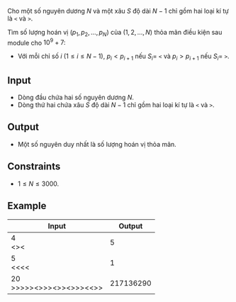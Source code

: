 Cho một số nguyên dương $N$ và một xâu $S$ độ dài $N-1$ chỉ gồm hai loại kí tự là `<` và `>`.

Tìm số lượng hoán vị $(p_1,p_2,...,p_N)$ của $(1,2,...,N)$ thỏa mãn điều kiện sau module cho $10^9+7$:

- Với mỗi chỉ số $i\ (1\le i\le N-1)$, $p_i<p_{i+1}$ nếu $S_i=$ `<` và $p_i>p_{i+1}$ nếu $S_i=$ `>`.

## Input

- Dòng đầu chứa hai số nguyên dương $N$.
- Dòng thứ hai chứa xâu $S$ độ dài $N-1$ chỉ gồm hai loại kí tự là `<` và `>`.

## Output

- Một số nguyên duy nhất là số lượng hoán vị thỏa mãn.

## Constraints

- $1 \le N \le 3000$.

## Example 

| Input                      | Output    |
| -------------------------- | --------- |
| 4<br><><                   | 5         |
| 5<br><<<<                  | 1         |
| 20<br>>>>>><>>><>><>>><<>> | 217136290 |
